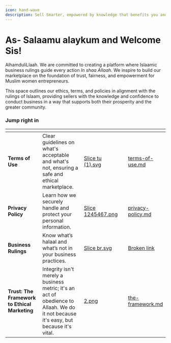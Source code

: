 ```yaml
---
icon: hand-wave
description: Sell Smarter, empowered by knowledge that benefits you and your customers.
---
```


# As- Salaamu alaykum and Welcome Sis!

AlhamduliLlaah. We are committed to creating a platform where Islaamic business rulings guide every action _In shaa Allaah_. We inspire to build our marketplace on the foundation of trust, fairness, and empowerment for Muslim women entrepreneurs.&#x20;

This space outlines our ethics, terms, and policies in alignment with the rulings of Islaam, providing sellers with the knowledge and confidence to conduct business in a way that supports both their prosperity and the greater community.

### Jump right in

<table data-view="cards"><thead><tr><th></th><th></th><th data-hidden data-card-cover data-type="files"></th><th data-hidden></th><th data-hidden data-card-target data-type="content-ref"></th></tr></thead><tbody><tr><td><strong>Terms of Use</strong></td><td>Clear guidelines on what's acceptable and what's not, ensuring a safe and ethical marketplace.</td><td><a href=".gitbook/assets/Slice tu (1).svg">Slice tu (1).svg</a></td><td></td><td><a href="nadra-policies/terms-of-use.md">terms-of-use.md</a></td></tr><tr><td><strong>Privacy Policy</strong></td><td>Learn how we securely handle and protect your personal information.</td><td><a href=".gitbook/assets/Slice 1245467.png">Slice 1245467.png</a></td><td></td><td><a href="nadra-policies/privacy-policy.md">privacy-policy.md</a></td></tr><tr><td><strong>Business  Rulings</strong></td><td>Know what’s halaal and what’s not in your business practices.</td><td><a href=".gitbook/assets/Slice br.svg">Slice br.svg</a></td><td></td><td><a href="broken-reference">Broken link</a></td></tr><tr><td><strong>Trust: The Framework to Ethical Marketing</strong></td><td>Integrity isn't merely a business metric; it's an act of obedience to Allaah. We do it not because it's easy, but because it's vital.</td><td><a href=".gitbook/assets/2.png">2.png</a></td><td></td><td><a href="trust/the-framework.md">the-framework.md</a></td></tr></tbody></table>

